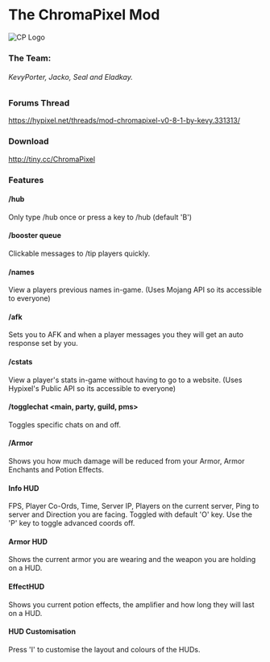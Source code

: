 The ChromaPixel Mod
======

![CP Logo](http://i.imgur.com/VPHLgFv.png)

### The Team:
###### KevyPorter, Jacko, Seal and Eladkay.

### Forums Thread
https://hypixel.net/threads/mod-chromapixel-v0-8-1-by-kevy.331313/

### Download
http://tiny.cc/ChromaPixel

### Features
#### /hub
Only type /hub once or press a key to /hub (default 'B')

#### /booster queue
Clickable messages to /tip players quickly.

#### /names <player>
View a players previous names in-game. (Uses Mojang API so its accessible to everyone)

#### /afk <message>
Sets you to AFK and when a player messages you they will get an auto response set by you.

#### /cstats <player>
View a player's stats in-game without having to go to a website. (Uses Hypixel's Public API so its accessible to everyone)

#### /togglechat <main, party, guild, pms>
Toggles specific chats on and off.

#### /Armor
Shows you how much damage will be reduced from your Armor, Armor Enchants and Potion Effects.

#### Info HUD
FPS, Player Co-Ords, Time, Server IP, Players on the current server, Ping to server and Direction you are facing.
Toggled with default 'O' key. Use the 'P' key to toggle advanced coords off.

#### Armor HUD
Shows the current armor you are wearing and the weapon you are holding on a HUD.

#### EffectHUD
Shows you current potion effects, the amplifier and how long they will last on a HUD.

#### HUD Customisation
Press 'I' to customise the layout and colours of the HUDs.
